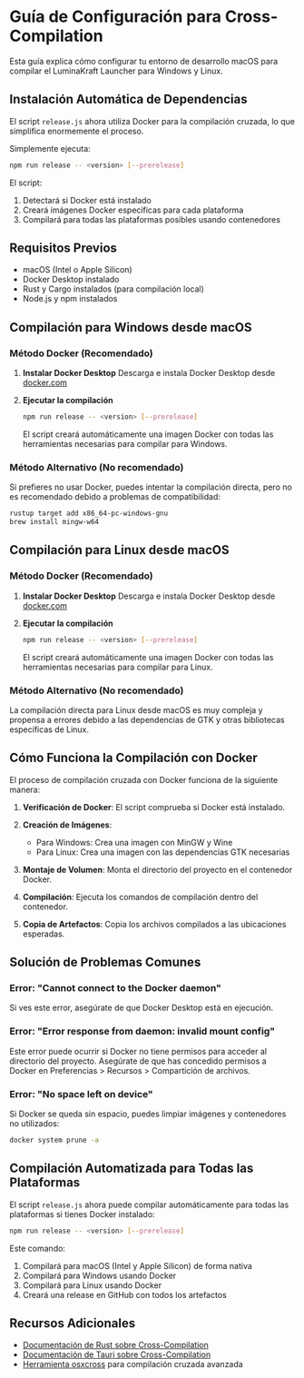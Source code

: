 # Guía de Configuración para Cross-Compilation

Esta guía explica cómo configurar tu entorno de desarrollo macOS para compilar el LuminaKraft Launcher para Windows y Linux.

## Instalación Automática de Dependencias

El script `release.js` ahora utiliza Docker para la compilación cruzada, lo que simplifica enormemente el proceso.

Simplemente ejecuta:
```bash
npm run release -- <version> [--prerelease]
```

El script:
1. Detectará si Docker está instalado
2. Creará imágenes Docker específicas para cada plataforma
3. Compilará para todas las plataformas posibles usando contenedores

## Requisitos Previos

- macOS (Intel o Apple Silicon)
- Docker Desktop instalado
- Rust y Cargo instalados (para compilación local)
- Node.js y npm instalados

## Compilación para Windows desde macOS

### Método Docker (Recomendado)

1. **Instalar Docker Desktop**
   Descarga e instala Docker Desktop desde [docker.com](https://www.docker.com/products/docker-desktop/)

2. **Ejecutar la compilación**
   ```bash
   npm run release -- <version> [--prerelease]
   ```

   El script creará automáticamente una imagen Docker con todas las herramientas necesarias para compilar para Windows.

### Método Alternativo (No recomendado)

Si prefieres no usar Docker, puedes intentar la compilación directa, pero no es recomendado debido a problemas de compatibilidad:

```bash
rustup target add x86_64-pc-windows-gnu
brew install mingw-w64
```

## Compilación para Linux desde macOS

### Método Docker (Recomendado)

1. **Instalar Docker Desktop**
   Descarga e instala Docker Desktop desde [docker.com](https://www.docker.com/products/docker-desktop/)

2. **Ejecutar la compilación**
   ```bash
   npm run release -- <version> [--prerelease]
   ```

   El script creará automáticamente una imagen Docker con todas las herramientas necesarias para compilar para Linux.

### Método Alternativo (No recomendado)

La compilación directa para Linux desde macOS es muy compleja y propensa a errores debido a las dependencias de GTK y otras bibliotecas específicas de Linux.

## Cómo Funciona la Compilación con Docker

El proceso de compilación cruzada con Docker funciona de la siguiente manera:

1. **Verificación de Docker**: El script comprueba si Docker está instalado.

2. **Creación de Imágenes**:
   - Para Windows: Crea una imagen con MinGW y Wine
   - Para Linux: Crea una imagen con las dependencias GTK necesarias

3. **Montaje de Volumen**: Monta el directorio del proyecto en el contenedor Docker.

4. **Compilación**: Ejecuta los comandos de compilación dentro del contenedor.

5. **Copia de Artefactos**: Copia los archivos compilados a las ubicaciones esperadas.

## Solución de Problemas Comunes

### Error: "Cannot connect to the Docker daemon"

Si ves este error, asegúrate de que Docker Desktop está en ejecución.

### Error: "Error response from daemon: invalid mount config"

Este error puede ocurrir si Docker no tiene permisos para acceder al directorio del proyecto. Asegúrate de que has concedido permisos a Docker en Preferencias > Recursos > Compartición de archivos.

### Error: "No space left on device"

Si Docker se queda sin espacio, puedes limpiar imágenes y contenedores no utilizados:

```bash
docker system prune -a
```

## Compilación Automatizada para Todas las Plataformas

El script `release.js` ahora puede compilar automáticamente para todas las plataformas si tienes Docker instalado:

```bash
npm run release -- <version> [--prerelease]
```

Este comando:
1. Compilará para macOS (Intel y Apple Silicon) de forma nativa
2. Compilará para Windows usando Docker
3. Compilará para Linux usando Docker
4. Creará una release en GitHub con todos los artefactos

## Recursos Adicionales

- [Documentación de Rust sobre Cross-Compilation](https://rust-lang.github.io/rustup/cross-compilation.html)
- [Documentación de Tauri sobre Cross-Compilation](https://tauri.app/v1/guides/building/cross-platform)
- [Herramienta osxcross](https://github.com/tpoechtrager/osxcross) para compilación cruzada avanzada 